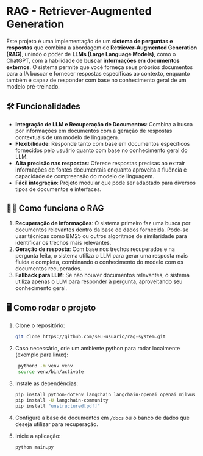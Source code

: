 # RAG - Retriever-Augmented Generation

Este projeto é uma implementação de um **sistema de perguntas e respostas** que combina a abordagem de **Retriever-Augmented Generation (RAG)**, unindo o poder de **LLMs (Large Language Models)**, como o ChatGPT, com a habilidade de **buscar informações em documentos externos**. O sistema permite que você forneça seus próprios documentos para a IA buscar e fornecer respostas específicas ao contexto, enquanto também é capaz de responder com base no conhecimento geral de um modelo pré-treinado.

## 🛠️ Funcionalidades

- **Integração de LLM e Recuperação de Documentos**: Combina a busca por informações em documentos com a geração de respostas contextuais de um modelo de linguagem.
- **Flexibilidade**: Responde tanto com base em documentos específicos fornecidos pelo usuário quanto com base no conhecimento geral do LLM.
- **Alta precisão nas respostas**: Oferece respostas precisas ao extrair informações de fontes documentais enquanto aproveita a fluência e capacidade de compreensão do modelo de linguagem.
- **Fácil integração**: Projeto modular que pode ser adaptado para diversos tipos de documentos e interfaces.

## 🧑‍💻 Como funciona o RAG

1. **Recuperação de informações**: O sistema primeiro faz uma busca por documentos relevantes dentro da base de dados fornecida. Pode-se usar técnicas como BM25 ou outros algoritmos de similaridade para identificar os trechos mais relevantes.
2. **Geração de resposta**: Com base nos trechos recuperados e na pergunta feita, o sistema utiliza o LLM para gerar uma resposta mais fluida e completa, combinando o conhecimento do modelo com os documentos recuperados.
3. **Fallback para LLM**: Se não houver documentos relevantes, o sistema utiliza apenas o LLM para responder à pergunta, aproveitando seu conhecimento geral.

## 🖥️ Como rodar o projeto

1. Clone o repositório:
   ```bash
   git clone https://github.com/seu-usuario/rag-system.git
   ```

2. Caso necessário, crie um ambiente python para rodar localmente (exemplo para linux):
   ```bash
    python3 -m venv venv
    source venv/bin/activate
   ```

3. Instale as dependências:
   ```bash
   pip install python-dotenv langchain langchain-openai openai milvus pymilvus unstructured tiktoken lark
   pip install -U langchain-community
   pip install "unstructured[pdf]"
   ```

4. Configure a base de documentos em `/docs` ou o banco de dados que deseja utilizar para recuperação.

5. Inicie a aplicação:
   ```bash
   python main.py
   ```
